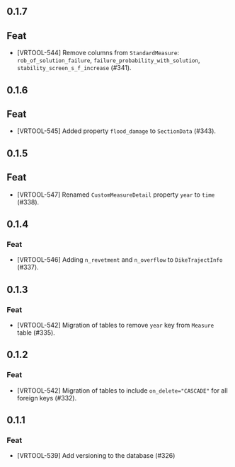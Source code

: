 ## 0.1.7

## Feat

- [VRTOOL-544] Remove columns from `StandardMeasure`: `rob_of_solution_failure`, `failure_probability_with_solution`, `stability_screen_s_f_increase` (#341).


## 0.1.6

## Feat

- [VRTOOL-545] Added property `flood_damage` to `SectionData` (#343).


## 0.1.5

## Feat

- [VRTOOL-547] Renamed `CustomMeasureDetail` property `year` to `time` (#338).

## 0.1.4

### Feat

- [VRTOOL-546] Adding `n_revetment` and `n_overflow` to `DikeTrajectInfo` (#337).


## 0.1.3

### Feat

- [VRTOOL-542] Migration of tables to remove `year` key from `Measure` table (#335).



## 0.1.2

### Feat

- [VRTOOL-542] Migration of tables to include `on_delete="CASCADE"` for all foreign keys (#332).


## 0.1.1

### Feat

- [VRTOOL-539] Add versioning to the database (#326)